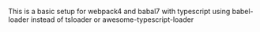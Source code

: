 This is a basic setup for webpack4 and babal7 with typescript using babel-loader instead of tsloader or awesome-typescript-loader

